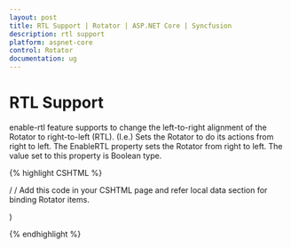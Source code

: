 ```yaml
---
layout: post
title: RTL Support | Rotator | ASP.NET Core | Syncfusion
description: rtl support
platform: aspnet-core
control: Rotator
documentation: ug
---
```


# RTL Support

enable-rtl feature supports to change the left-to-right alignment of the Rotator to right-to-left (RTL). (I.e.) Sets the Rotator to do its actions from right to left. The EnableRTL property sets the Rotator from right to left. The value set to this property is Boolean type.

{% highlight CSHTML %}

/ / Add this code in your CSHTML page and refer local data section for binding Rotator items.

<ej-rotator id="rot" datasource="ViewBag.datasource" slide-height="350px"  slide-width="600px" is-responsive="true" enable-rtl="true">
    <e-rotator-fields text="text" url="url" />
</ej-rotator>)

{% endhighlight %}